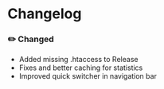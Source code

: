 # Changelog

###  ✏️ Changed
- Added missing .htaccess to Release
- Fixes and better caching for statistics
- Improved quick switcher in navigation bar